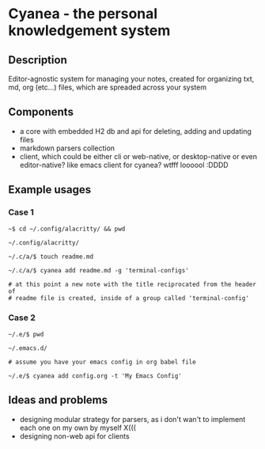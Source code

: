 # Cyanea - the personal knowledgement system

## Description

Editor-agnostic system for managing your notes,
created for organizing txt, md, org (etc...) files, 
which are spreaded across your system 

## Components

- a core with embedded H2 db and api for deleting, adding and updating files
- markdown parsers collection
- client, which could be either cli or web-native, or desktop-native or
  even editor-native? like emacs client for cyanea? wtfff loooool :DDDD

## Example usages

### Case 1

```shell
~$ cd ~/.config/alacritty/ && pwd

~/.config/alacritty/
 
~/.c/a/$ touch readme.md

~/.c/a/$ cyanea add readme.md -g 'terminal-configs'

# at this point a new note with the title reciprocated from the header of 
# readme file is created, inside of a group called 'terminal-config' 
```

### Case 2

```shell
~/.e/$ pwd

~/.emacs.d/

# assume you have your emacs config in org babel file

~/.e/$ cyanea add config.org -t 'My Emacs Config' 
```

## Ideas and problems

- designing modular strategy for parsers, as i don't wan't to 
  implement each one on my own by myself X(((
- designing non-web api for clients

